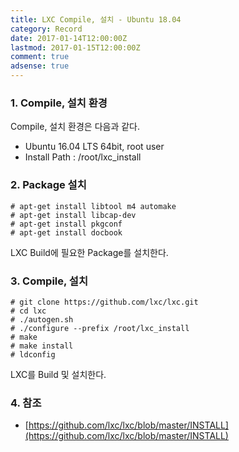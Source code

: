 ```yaml
---
title: LXC Compile, 설치 - Ubuntu 18.04
category: Record
date: 2017-01-14T12:00:00Z
lastmod: 2017-01-15T12:00:00Z
comment: true
adsense: true
---
```


### 1. Compile, 설치 환경

Compile, 설치 환경은 다음과 같다.
* Ubuntu 16.04 LTS 64bit, root user
* Install Path : /root/lxc_install

### 2. Package 설치

~~~
# apt-get install libtool m4 automake
# apt-get install libcap-dev
# apt-get install pkgconf
# apt-get install docbook
~~~

LXC Build에 필요한 Package를 설치한다.

### 3. Compile, 설치

~~~
# git clone https://github.com/lxc/lxc.git
# cd lxc
# ./autogen.sh
# ./configure --prefix /root/lxc_install
# make
# make install
# ldconfig
~~~

LXC를 Build 및 설치한다.

### 4. 참조

* [https://github.com/lxc/lxc/blob/master/INSTALL](https://github.com/lxc/lxc/blob/master/INSTALL)

